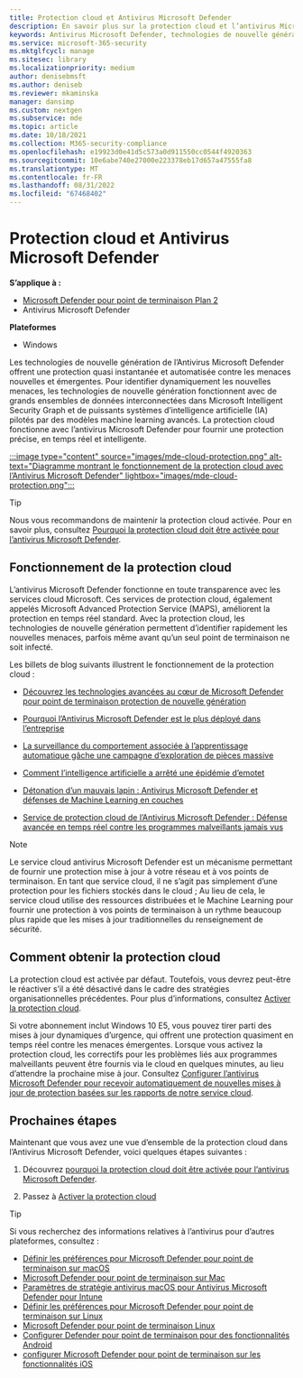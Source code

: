 ```yaml
---
title: Protection cloud et Antivirus Microsoft Defender
description: En savoir plus sur la protection cloud et l’antivirus Microsoft Defender
keywords: Antivirus Microsoft Defender, technologies de nouvelle génération, av nouvelle génération, machine learning, logiciel anti-programme malveillant, sécurité, defender, cloud, protection cloud
ms.service: microsoft-365-security
ms.mktglfcycl: manage
ms.sitesec: library
ms.localizationpriority: medium
author: denisebmsft
ms.author: deniseb
ms.reviewer: mkaminska
manager: dansimp
ms.custom: nextgen
ms.subservice: mde
ms.topic: article
ms.date: 10/18/2021
ms.collection: M365-security-compliance
ms.openlocfilehash: e19923d0e41d5c573a0d911550cc0544f4920363
ms.sourcegitcommit: 10e6abe740e27000e223378eb17d657a47555fa8
ms.translationtype: MT
ms.contentlocale: fr-FR
ms.lasthandoff: 08/31/2022
ms.locfileid: "67468402"
---
```

# <a name="cloud-protection-and-microsoft-defender-antivirus"></a>Protection cloud et Antivirus Microsoft Defender

**S’applique à :**

- [Microsoft Defender pour point de terminaison Plan 2](https://go.microsoft.com/fwlink/p/?linkid=2154037)
- Antivirus Microsoft Defender

**Plateformes**
- Windows

Les technologies de nouvelle génération de l’Antivirus Microsoft Defender offrent une protection quasi instantanée et automatisée contre les menaces nouvelles et émergentes. Pour identifier dynamiquement les nouvelles menaces, les technologies de nouvelle génération fonctionnent avec de grands ensembles de données interconnectées dans Microsoft Intelligent Security Graph et de puissants systèmes d’intelligence artificielle (IA) pilotés par des modèles machine learning avancés. La protection cloud fonctionne avec l’antivirus Microsoft Defender pour fournir une protection précise, en temps réel et intelligente. 

[:::image type="content" source="images/mde-cloud-protection.png" alt-text="Diagramme montrant le fonctionnement de la protection cloud avec l’Antivirus Microsoft Defender" lightbox="images/mde-cloud-protection.png":::](enable-cloud-protection-microsoft-defender-antivirus.md)

> [!TIP]
> Nous vous recommandons de maintenir la protection cloud activée. Pour en savoir plus, consultez [Pourquoi la protection cloud doit être activée pour l’antivirus Microsoft Defender](why-cloud-protection-should-be-on-mdav.md). 

## <a name="how-cloud-protection-works"></a>Fonctionnement de la protection cloud

L’antivirus Microsoft Defender fonctionne en toute transparence avec les services cloud Microsoft. Ces services de protection cloud, également appelés Microsoft Advanced Protection Service (MAPS), améliorent la protection en temps réel standard. Avec la protection cloud, les technologies de nouvelle génération permettent d’identifier rapidement les nouvelles menaces, parfois même avant qu’un seul point de terminaison ne soit infecté. 

Les billets de blog suivants illustrent le fonctionnement de la protection cloud :

- [Découvrez les technologies avancées au cœur de Microsoft Defender pour point de terminaison protection de nouvelle génération](https://www.microsoft.com/security/blog/2019/06/24/inside-out-get-to-know-the-advanced-technologies-at-the-core-of-microsoft-defender-atp-next-generation-protection/)

- [Pourquoi l’Antivirus Microsoft Defender est le plus déployé dans l’entreprise](https://www.microsoft.com/security/blog/2018/03/22/why-windows-defender-antivirus-is-the-most-deployed-in-the-enterprise) 

- [La surveillance du comportement associée à l’apprentissage automatique gâche une campagne d’exploration de pièces massive](https://www.microsoft.com/security/blog/2018/03/07/behavior-monitoring-combined-with-machine-learning-spoils-a-massive-dofoil-coin-mining-campaign)

- [Comment l’intelligence artificielle a arrêté une épidémie d’emotet](https://www.microsoft.com/security/blog/2018/02/14/how-artificial-intelligence-stopped-an-emotet-outbreak)

- [Détonation d’un mauvais lapin : Antivirus Microsoft Defender et défenses de Machine Learning en couches](https://www.microsoft.com/security/blog/2017/12/11/detonating-a-bad-rabbit-windows-defender-antivirus-and-layered-machine-learning-defenses)

- [Service de protection cloud de l’Antivirus Microsoft Defender : Défense avancée en temps réel contre les programmes malveillants jamais vus](https://www.microsoft.com/security/blog/2017/07/18/windows-defender-antivirus-cloud-protection-service-advanced-real-time-defense-against-never-before-seen-malware) 


> [!NOTE]
> Le service cloud antivirus Microsoft Defender est un mécanisme permettant de fournir une protection mise à jour à votre réseau et à vos points de terminaison. En tant que service cloud, il ne s’agit pas simplement d’une protection pour les fichiers stockés dans le cloud ; Au lieu de cela, le service cloud utilise des ressources distribuées et le Machine Learning pour fournir une protection à vos points de terminaison à un rythme beaucoup plus rapide que les mises à jour traditionnelles du renseignement de sécurité.

## <a name="how-to-get-cloud-protection"></a>Comment obtenir la protection cloud 

La protection cloud est activée par défaut. Toutefois, vous devrez peut-être le réactiver s’il a été désactivé dans le cadre des stratégies organisationnelles précédentes. Pour plus d’informations, consultez [Activer la protection cloud](enable-cloud-protection-microsoft-defender-antivirus.md).

Si votre abonnement inclut Windows 10 E5, vous pouvez tirer parti des mises à jour dynamiques d’urgence, qui offrent une protection quasiment en temps réel contre les menaces émergentes. Lorsque vous activez la protection cloud, les correctifs pour les problèmes liés aux programmes malveillants peuvent être fournis via le cloud en quelques minutes, au lieu d’attendre la prochaine mise à jour. Consultez [Configurer l’antivirus Microsoft Defender pour recevoir automatiquement de nouvelles mises à jour de protection basées sur les rapports de notre service cloud](manage-event-based-updates-microsoft-defender-antivirus.md#cloud-report-updates).

## <a name="next-steps"></a>Prochaines étapes

Maintenant que vous avez une vue d’ensemble de la protection cloud dans l’Antivirus Microsoft Defender, voici quelques étapes suivantes :

1. Découvrez [pourquoi la protection cloud doit être activée pour l’antivirus Microsoft Defender](why-cloud-protection-should-be-on-mdav.md).

2. Passez à [Activer la protection cloud](enable-cloud-protection-microsoft-defender-antivirus.md)

> [!TIP]
> Si vous recherchez des informations relatives à l’antivirus pour d’autres plateformes, consultez :
> - [Définir les préférences pour Microsoft Defender pour point de terminaison sur macOS](mac-preferences.md)
> - [Microsoft Defender pour point de terminaison sur Mac](microsoft-defender-endpoint-mac.md)
> - [Paramètres de stratégie antivirus macOS pour Antivirus Microsoft Defender pour Intune](/mem/intune/protect/antivirus-microsoft-defender-settings-macos)
> - [Définir les préférences pour Microsoft Defender pour point de terminaison sur Linux](linux-preferences.md)
> - [Microsoft Defender pour point de terminaison Linux](microsoft-defender-endpoint-linux.md)
> - [Configurer Defender pour point de terminaison pour des fonctionnalités Android](android-configure.md)
> - [configurer Microsoft Defender pour point de terminaison sur les fonctionnalités iOS](ios-configure-features.md)